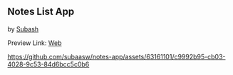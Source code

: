 ## Notes List App

by [Subash](https://linkedin.com/in/mrsbs)

Preview Link: [Web](https://notes-app-mauve-chi.vercel.app)

https://github.com/subaasw/notes-app/assets/63161101/c9992b95-cb03-4028-9c53-84d6bcc5c0b6

